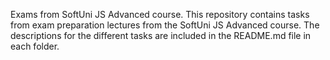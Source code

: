 Exams from SoftUni JS Advanced course.
This repository contains tasks from exam preparation lectures from the SoftUni JS Advanced course.
The descriptions for the different tasks are included in the README.md file in each folder.
